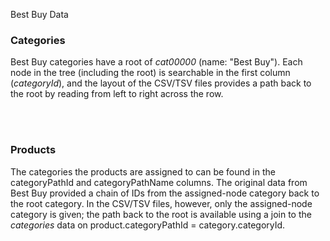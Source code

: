 Best Buy Data


### Categories
Best Buy categories have a root of _cat00000_ (name: "Best Buy").  Each node in the tree (including the root) is searchable in the first column (_categoryId_), and the layout of the CSV/TSV files provides a path back to the root by reading from left to right across the row.

<br>
<br>

### Products
The categories the products are assigned to can be found in the categoryPathId and categoryPathName columns.  The original data from Best Buy provided a chain of IDs from the assigned-node category back to the root category.  In the CSV/TSV files, however, only the assigned-node category is given; the path back to the root is available using a join to the _categories_ data on product.categoryPathId = category.categoryId.
